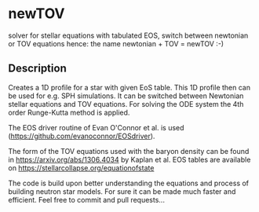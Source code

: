 # newTOV
solver for stellar equations with tabulated EOS, switch between newtonian or TOV equations 
hence: the name newtonian + TOV = newTOV :-)

## Description
Creates a 1D profile for a star with given EoS table. This 1D profile then can be used for e.g. SPH simulations.
It can be switched between Newtonian stellar equations and TOV equations. For solving the ODE system the 4th order Runge-Kutta method is applied.

The EOS driver routine of Evan O'Connor et al. is used (https://github.com/evanoconnor/EOSdriver).

The form of the TOV equations used with the baryon density can be found in https://arxiv.org/abs/1306.4034 by Kaplan et al.
EOS tables are available on https://stellarcollapse.org/equationofstate

The code is build upon better understanding the equations and process of building neutron star models. For sure it can be made much faster 
and efficient. Feel free to commit and pull requests...
